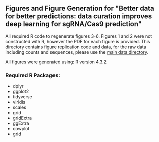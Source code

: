 
## Figures and Figure Generation for "Better data for better predictions: data curation improves deep learning  for sgRNA/Cas9  prediction"

All required R code to regenerate figures 3-6. Figures 1 and 2 were not constructed with R, however the PDF for each figure is provided. This directory contains figure replication code and data, for the raw data including counts and sequences, please use the [main data directory](https://github.com/tbrowne5/Better-data-for-better-predictions-data-curation-improves-deep-learning-for-sgRNA-Cas9-prediction/edit/main/data/).

All figures were generated using: R version 4.3.2 

### Required R Packages:
* dplyr
* ggplot2
* tidyverse
* viridis
* scales
* grid
* gridExtra
* ggExtra
* cowplot
* grid
